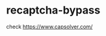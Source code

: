 # recaptcha-bypass
check https://www.capsolver.com/ 



















                                                                                                                                                                                                                   